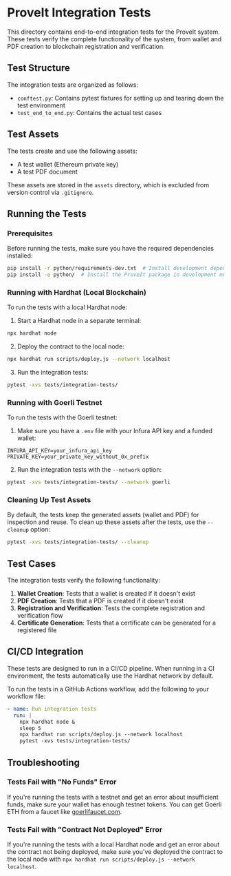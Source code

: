 # ProveIt Integration Tests

This directory contains end-to-end integration tests for the ProveIt system. These tests verify the complete functionality of the system, from wallet and PDF creation to blockchain registration and verification.

## Test Structure

The integration tests are organized as follows:

- `conftest.py`: Contains pytest fixtures for setting up and tearing down the test environment
- `test_end_to_end.py`: Contains the actual test cases

## Test Assets

The tests create and use the following assets:

- A test wallet (Ethereum private key)
- A test PDF document

These assets are stored in the `assets` directory, which is excluded from version control via `.gitignore`.

## Running the Tests

### Prerequisites

Before running the tests, make sure you have the required dependencies installed:

```bash
pip install -r python/requirements-dev.txt  # Install development dependencies
pip install -e python/  # Install the ProveIt package in development mode
```

### Running with Hardhat (Local Blockchain)

To run the tests with a local Hardhat node:

1. Start a Hardhat node in a separate terminal:

```bash
npx hardhat node
```

2. Deploy the contract to the local node:

```bash
npx hardhat run scripts/deploy.js --network localhost
```

3. Run the integration tests:

```bash
pytest -xvs tests/integration-tests/
```

### Running with Goerli Testnet

To run the tests with the Goerli testnet:

1. Make sure you have a `.env` file with your Infura API key and a funded wallet:

```
INFURA_API_KEY=your_infura_api_key
PRIVATE_KEY=your_private_key_without_0x_prefix
```

2. Run the integration tests with the `--network` option:

```bash
pytest -xvs tests/integration-tests/ --network goerli
```

### Cleaning Up Test Assets

By default, the tests keep the generated assets (wallet and PDF) for inspection and reuse. To clean up these assets after the tests, use the `--cleanup` option:

```bash
pytest -xvs tests/integration-tests/ --cleanup
```

## Test Cases

The integration tests verify the following functionality:

1. **Wallet Creation**: Tests that a wallet is created if it doesn't exist
2. **PDF Creation**: Tests that a PDF is created if it doesn't exist
3. **Registration and Verification**: Tests the complete registration and verification flow
4. **Certificate Generation**: Tests that a certificate can be generated for a registered file

## CI/CD Integration

These tests are designed to run in a CI/CD pipeline. When running in a CI environment, the tests automatically use the Hardhat network by default.

To run the tests in a GitHub Actions workflow, add the following to your workflow file:

```yaml
- name: Run integration tests
  run: |
    npx hardhat node &
    sleep 5
    npx hardhat run scripts/deploy.js --network localhost
    pytest -xvs tests/integration-tests/
```

## Troubleshooting

### Tests Fail with "No Funds" Error

If you're running the tests with a testnet and get an error about insufficient funds, make sure your wallet has enough testnet tokens. You can get Goerli ETH from a faucet like [goerlifaucet.com](https://goerlifaucet.com/).

### Tests Fail with "Contract Not Deployed" Error

If you're running the tests with a local Hardhat node and get an error about the contract not being deployed, make sure you've deployed the contract to the local node with `npx hardhat run scripts/deploy.js --network localhost`.
